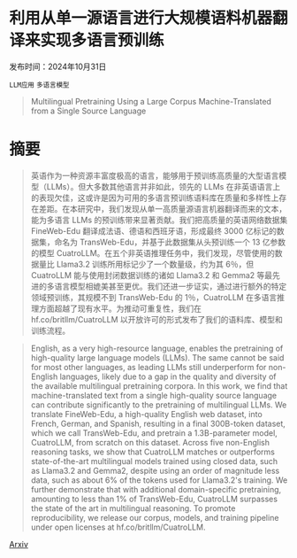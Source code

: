 # 利用从单一源语言进行大规模语料机器翻译来实现多语言预训练

发布时间：2024年10月31日

`LLM应用` `多语言模型`

> Multilingual Pretraining Using a Large Corpus Machine-Translated from a Single Source Language

# 摘要

> 英语作为一种资源丰富度极高的语言，能够用于预训练高质量的大型语言模型（LLMs）。但大多数其他语言并非如此，领先的 LLMs 在非英语语言上的表现欠佳，这或许是因为可用的多语言预训练语料库在质量和多样性上存在差距。在本研究中，我们发现从单一高质量源语言机器翻译而来的文本，能为多语言 LLMs 的预训练带来显著贡献。我们把高质量的英语网络数据集 FineWeb-Edu 翻译成法语、德语和西班牙语，形成最终 3000 亿标记的数据集，命名为 TransWeb-Edu，并基于此数据集从头预训练一个 13 亿参数的模型 CuatroLLM。在五个非英语推理任务中，我们发现，尽管使用的数据量比 Llama3.2 训练所用标记少了一个数量级，约为其 6％，但 CuatroLLM 能与使用封闭数据训练的诸如 Llama3.2 和 Gemma2 等最先进的多语言模型相媲美甚至更优。我们还进一步证实，通过进行额外的特定领域预训练，其规模不到 TransWeb-Edu 的 1％，CuatroLLM 在多语言推理方面超越了现有水平。为推动可重复性，我们在 hf.co/britllm/CuatroLLM 以开放许可的形式发布了我们的语料库、模型和训练流程。

> English, as a very high-resource language, enables the pretraining of high-quality large language models (LLMs). The same cannot be said for most other languages, as leading LLMs still underperform for non-English languages, likely due to a gap in the quality and diversity of the available multilingual pretraining corpora. In this work, we find that machine-translated text from a single high-quality source language can contribute significantly to the pretraining of multilingual LLMs. We translate FineWeb-Edu, a high-quality English web dataset, into French, German, and Spanish, resulting in a final 300B-token dataset, which we call TransWeb-Edu, and pretrain a 1.3B-parameter model, CuatroLLM, from scratch on this dataset. Across five non-English reasoning tasks, we show that CuatroLLM matches or outperforms state-of-the-art multilingual models trained using closed data, such as Llama3.2 and Gemma2, despite using an order of magnitude less data, such as about 6% of the tokens used for Llama3.2's training. We further demonstrate that with additional domain-specific pretraining, amounting to less than 1% of TransWeb-Edu, CuatroLLM surpasses the state of the art in multilingual reasoning. To promote reproducibility, we release our corpus, models, and training pipeline under open licenses at hf.co/britllm/CuatroLLM.

[Arxiv](https://arxiv.org/abs/2410.23956)